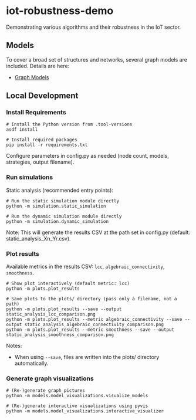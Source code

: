 # iot-robustness-demo

Demonstrating various algorithms and their robustness in the IoT sector.

## Models

To cover a broad set of structures and networks, several graph models are included. Details are here:

- [Graph Models](MODELS_README.md/#static-graph-models)

## Local Development

### Install Requirements

```shell
# Install the Python version from .tool-versions
asdf install

# Install required packages
pip install -r requirements.txt
```

Configure parameters in config.py as needed (node count, models, strategies, output filename).

### Run simulations

Static analysis (recommended entry points):

```shell
# Run the static simulation module directly
python -m simulation.static_simulation

# Run the dynamic simulation module directly
python -m simulation.dynamic_simulation
```

Note: This will generate the results CSV at the path set in config.py (default: static_analysis_Xn_Yr.csv).

### Plot results

Available metrics in the results CSV: `lcc`, `algebraic_connectivity`, `smoothness`.

```shell
# Show plot interactively (default metric: lcc)
python -m plots.plot_results

# Save plots to the plots/ directory (pass only a filename, not a path)
python -m plots.plot_results --save --output static_analysis_lcc_comparison.png
python -m plots.plot_results --metric algebraic_connectivity --save --output static_analysis_algebraic_connectivity_comparison.png
python -m plots.plot_results --metric smoothness --save --output static_analysis_smoothness_comparison.png
```

Notes:
- When using `--save`, files are written into the plots/ directory automatically.

### Generate graph visualizations

```shell
# (Re-)generate graph pictures
python -m models.model_visualizations.visualize_models

# (Re-)generate interactive visualizations using pyvis
python -m models.model_visualizations.interactive_visualizer
```
